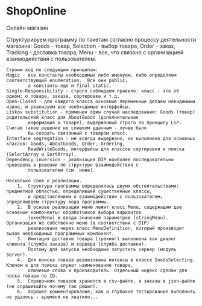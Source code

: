 # ShopOnline
Онлайн магазин

Структурируем программу по пакетам согласно процессу деятельности магазина:
    Goods - товар,
    Selection - выбор товара,
    Order - заказ,
    Tracking - доставка товара,
    Menu - все, что связано с организацией взаимодействия с пользователем.

    Строим код по следующим принципам:
    Magic - все константы необходимые либо именуем, либо определяем соответствующий enumeration.  Все они public,
            а константы еще и final static.
    Single-Responsibility - строго соблюдаем правило: класс - это об одном: о товаре, заказе, сортировке и т.д.
    Open-Closed - для каждого класса основные переменные делаем невидимыми извне, и реализуем все необходимые интерфейсы.
    Liskov substitution - применен один случай наследования: Goods (товар) родительский класс для AboutGoods (дополнительная
            информация о товаре), выдержанный строго по принципу LSP. Считаю такое решение не слишком удачным - лучше было
            бы создать связанный с товаром класс.
    Interface segregation - не всегда выдержано, но выполнено для основных классов: Goods, AboutGoods, Order, Ordering,
            ReadWriteGoods, интерфейсы для классов сортировки и поиска (SelertArray и SortArray).
    Dependency inversion - реализация DIP наиболее последовательно проведена в решении по структуре взаимодействия с
            пользователем (см. ниже).

    Несколько слов о реализации.
        1.  Структура программы определялась двумя обстоятельствами: предметной областью, определившей существенные классы,
            и представлением о взаимодействии с пользователем, определившем структуру кода программы.
        2.  В основе реализации меню лежит класс Menu, содержащим две основные компоненты: обработчиков выбора вариантов
            (execMenu) и ввода значений параметров (stringMenu). Организация же собственно меню (в соответствии с DIP)
            реализована через класс MenuDefinition, который производит вызов необходимых программных компонент.
        3.  Имитация доставки товара (трекинг) выполнена как диалог клиента (служба заказа) и сервера (служба доставки).
            Поэтому для запуска необходимо запустить сервер (модуль Server).
        4.  Для поиска товара реализованы интексы в классе GoodsSelecting. Ключом к для поиска служат наименование товара,
            ключевые слова и производитель. Отдельный индекс сделан для поска товара по ID.
        5.  Справочник товаров хранится в csv-файле, а заказы в json-файле (не спрашивайте почему так решил).
        6.  Хорошее комментирование, как и глубокое тестирование выполнить не удалось - времени не хватило...
